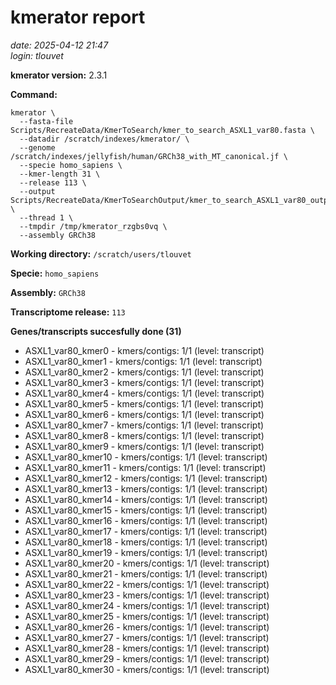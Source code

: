 # kmerator report
*date: 2025-04-12 21:47*  
*login: tlouvet*

**kmerator version:** 2.3.1

**Command:**

```
kmerator \
  --fasta-file Scripts/RecreateData/KmerToSearch/kmer_to_search_ASXL1_var80.fasta \
  --datadir /scratch/indexes/kmerator/ \
  --genome /scratch/indexes/jellyfish/human/GRCh38_with_MT_canonical.jf \
  --specie homo_sapiens \
  --kmer-length 31 \
  --release 113 \
  --output Scripts/RecreateData/KmerToSearchOutput/kmer_to_search_ASXL1_var80_output \
  --thread 1 \
  --tmpdir /tmp/kmerator_rzgbs0vq \
  --assembly GRCh38
```

**Working directory:** `/scratch/users/tlouvet`

**Specie:** `homo_sapiens`

**Assembly:** `GRCh38`

**Transcriptome release:** `113`

**Genes/transcripts succesfully done (31)**

- ASXL1_var80_kmer0 - kmers/contigs: 1/1 (level: transcript)
- ASXL1_var80_kmer1 - kmers/contigs: 1/1 (level: transcript)
- ASXL1_var80_kmer2 - kmers/contigs: 1/1 (level: transcript)
- ASXL1_var80_kmer3 - kmers/contigs: 1/1 (level: transcript)
- ASXL1_var80_kmer4 - kmers/contigs: 1/1 (level: transcript)
- ASXL1_var80_kmer5 - kmers/contigs: 1/1 (level: transcript)
- ASXL1_var80_kmer6 - kmers/contigs: 1/1 (level: transcript)
- ASXL1_var80_kmer7 - kmers/contigs: 1/1 (level: transcript)
- ASXL1_var80_kmer8 - kmers/contigs: 1/1 (level: transcript)
- ASXL1_var80_kmer9 - kmers/contigs: 1/1 (level: transcript)
- ASXL1_var80_kmer10 - kmers/contigs: 1/1 (level: transcript)
- ASXL1_var80_kmer11 - kmers/contigs: 1/1 (level: transcript)
- ASXL1_var80_kmer12 - kmers/contigs: 1/1 (level: transcript)
- ASXL1_var80_kmer13 - kmers/contigs: 1/1 (level: transcript)
- ASXL1_var80_kmer14 - kmers/contigs: 1/1 (level: transcript)
- ASXL1_var80_kmer15 - kmers/contigs: 1/1 (level: transcript)
- ASXL1_var80_kmer16 - kmers/contigs: 1/1 (level: transcript)
- ASXL1_var80_kmer17 - kmers/contigs: 1/1 (level: transcript)
- ASXL1_var80_kmer18 - kmers/contigs: 1/1 (level: transcript)
- ASXL1_var80_kmer19 - kmers/contigs: 1/1 (level: transcript)
- ASXL1_var80_kmer20 - kmers/contigs: 1/1 (level: transcript)
- ASXL1_var80_kmer21 - kmers/contigs: 1/1 (level: transcript)
- ASXL1_var80_kmer22 - kmers/contigs: 1/1 (level: transcript)
- ASXL1_var80_kmer23 - kmers/contigs: 1/1 (level: transcript)
- ASXL1_var80_kmer24 - kmers/contigs: 1/1 (level: transcript)
- ASXL1_var80_kmer25 - kmers/contigs: 1/1 (level: transcript)
- ASXL1_var80_kmer26 - kmers/contigs: 1/1 (level: transcript)
- ASXL1_var80_kmer27 - kmers/contigs: 1/1 (level: transcript)
- ASXL1_var80_kmer28 - kmers/contigs: 1/1 (level: transcript)
- ASXL1_var80_kmer29 - kmers/contigs: 1/1 (level: transcript)
- ASXL1_var80_kmer30 - kmers/contigs: 1/1 (level: transcript)
